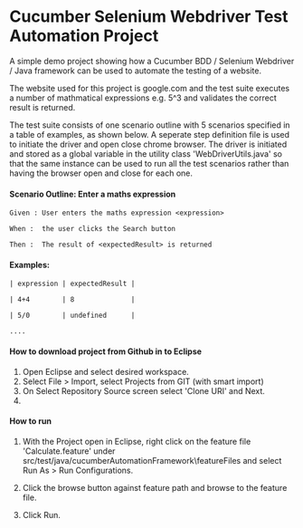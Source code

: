 # Cucumber Selenium Webdriver Test Automation Project
A simple demo project showing how a Cucumber BDD / Selenium Webdriver / Java framework can be used to automate the testing of a website.

The website used for this project is google.com and the test suite executes a number of mathmatical expressions e.g. 5^3 and validates the correct result is returned.

The test suite consists of one scenario outline with 5 scenarios specified in a table of examples, as shown below. A seperate step definition file is used to initiate the driver and open
close chrome browser. The driver is initiated and stored as a global variable in the utility class 'WebDriverUtils.java' so that the same instance can be used to run all the test scenarios 
rather than having the browser open and close for each one.

#### Scenario Outline: Enter a maths expression

	Given : User enters the maths expression <expression>
  
	When :  the user clicks the Search button
  
	Then :  The result of <expectedResult> is returned  
  
#### Examples:

    | expression | expectedResult |
    
    | 4+4        | 8              | 
    
    | 5/0        | undefined      |
    
    ....
    
#### How to download project from Github in to Eclipse

1. Open Eclipse and select desired workspace.
2. Select File > Import, select Projects from GIT (with smart import)
3. On Select Repository Source screen select 'Clone URI' and Next.
4. 


    
#### How to run

1. With the Project open in Eclipse, right click on the feature file 'Calculate.feature' under src/test/java/cucumberAutomationFramework\featureFiles and select Run As > Run Configurations.

2. Click the browse button against feature path and browse to the feature file.

3. Click Run.
